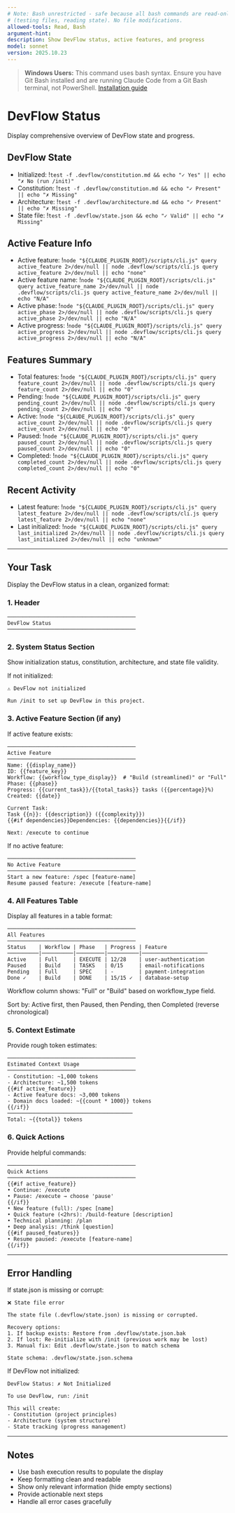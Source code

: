 ```yaml
---
# Note: Bash unrestricted - safe because all bash commands are read-only checks
# (testing files, reading state). No file modifications.
allowed-tools: Read, Bash
argument-hint:
description: Show DevFlow status, active features, and progress
model: sonnet
version: 2025.10.23
---
```


> **Windows Users:** This command uses bash syntax. Ensure you have Git Bash installed and are running Claude Code from a Git Bash terminal, not PowerShell. [Installation guide](https://github.com/mathewtaylor/devflow#requirements)

# DevFlow Status

Display comprehensive overview of DevFlow state and progress.

## DevFlow State

- Initialized: !`test -f .devflow/constitution.md && echo "✓ Yes" || echo "✗ No (run /init)"`
- Constitution: !`test -f .devflow/constitution.md && echo "✓ Present" || echo "✗ Missing"`
- Architecture: !`test -f .devflow/architecture.md && echo "✓ Present" || echo "✗ Missing"`
- State file: !`test -f .devflow/state.json && echo "✓ Valid" || echo "✗ Missing"`

## Active Feature Info

- Active feature: !`node "${CLAUDE_PLUGIN_ROOT}/scripts/cli.js" query active_feature 2>/dev/null || node .devflow/scripts/cli.js query active_feature 2>/dev/null || echo "none"`
- Active feature name: !`node "${CLAUDE_PLUGIN_ROOT}/scripts/cli.js" query active_feature_name 2>/dev/null || node .devflow/scripts/cli.js query active_feature_name 2>/dev/null || echo "N/A"`
- Active phase: !`node "${CLAUDE_PLUGIN_ROOT}/scripts/cli.js" query active_phase 2>/dev/null || node .devflow/scripts/cli.js query active_phase 2>/dev/null || echo "N/A"`
- Active progress: !`node "${CLAUDE_PLUGIN_ROOT}/scripts/cli.js" query active_progress 2>/dev/null || node .devflow/scripts/cli.js query active_progress 2>/dev/null || echo "N/A"`

## Features Summary

- Total features: !`node "${CLAUDE_PLUGIN_ROOT}/scripts/cli.js" query feature_count 2>/dev/null || node .devflow/scripts/cli.js query feature_count 2>/dev/null || echo "0"`
- Pending: !`node "${CLAUDE_PLUGIN_ROOT}/scripts/cli.js" query pending_count 2>/dev/null || node .devflow/scripts/cli.js query pending_count 2>/dev/null || echo "0"`
- Active: !`node "${CLAUDE_PLUGIN_ROOT}/scripts/cli.js" query active_count 2>/dev/null || node .devflow/scripts/cli.js query active_count 2>/dev/null || echo "0"`
- Paused: !`node "${CLAUDE_PLUGIN_ROOT}/scripts/cli.js" query paused_count 2>/dev/null || node .devflow/scripts/cli.js query paused_count 2>/dev/null || echo "0"`
- Completed: !`node "${CLAUDE_PLUGIN_ROOT}/scripts/cli.js" query completed_count 2>/dev/null || node .devflow/scripts/cli.js query completed_count 2>/dev/null || echo "0"`

## Recent Activity

- Latest feature: !`node "${CLAUDE_PLUGIN_ROOT}/scripts/cli.js" query latest_feature 2>/dev/null || node .devflow/scripts/cli.js query latest_feature 2>/dev/null || echo "none"`
- Last initialized: !`node "${CLAUDE_PLUGIN_ROOT}/scripts/cli.js" query last_initialized 2>/dev/null || node .devflow/scripts/cli.js query last_initialized 2>/dev/null || echo "unknown"`

---

## Your Task

Display the DevFlow status in a clean, organized format:

### 1. Header
```
─────────────────────────────────────────
DevFlow Status
─────────────────────────────────────────
```

### 2. System Status Section
Show initialization status, constitution, architecture, and state file validity.

If not initialized:
```
⚠️ DevFlow not initialized

Run /init to set up DevFlow in this project.
```

### 3. Active Feature Section (if any)

If active feature exists:
```
─────────────────────────────────────────
Active Feature
─────────────────────────────────────────
Name: {{display_name}}
ID: {{feature_key}}
Workflow: {{workflow_type_display}}  # "Build (streamlined)" or "Full"
Phase: {{phase}}
Progress: {{current_task}}/{{total_tasks}} tasks ({{percentage}}%)
Created: {{date}}

Current Task:
Task {{n}}: {{description}} ({{complexity}})
{{#if dependencies}}Dependencies: {{dependencies}}{{/if}}

Next: /execute to continue
```

If no active feature:
```
─────────────────────────────────────────
No Active Feature
─────────────────────────────────────────
Start a new feature: /spec [feature-name]
Resume paused feature: /execute [feature-name]
```

### 4. All Features Table

Display all features in a table format:
```
─────────────────────────────────────────
All Features
─────────────────────────────────────────
Status    | Workflow | Phase   | Progress | Feature
──────────|──────────|─────────|──────────|─────────────────────
Active    | Full     | EXECUTE | 12/28    | user-authentication
Paused    | Build    | TASKS   | 0/15     | email-notifications
Pending   | Full     | SPEC    | -        | payment-integration
Done ✓    | Build    | DONE    | 15/15 ✓  | database-setup
```

Workflow column shows: "Full" or "Build" based on workflow_type field.

Sort by: Active first, then Paused, then Pending, then Completed (reverse chronological)

### 5. Context Estimate

Provide rough token estimates:
```
─────────────────────────────────────────
Estimated Context Usage
─────────────────────────────────────────
- Constitution: ~1,000 tokens
- Architecture: ~1,500 tokens
{{#if active_feature}}
- Active feature docs: ~3,000 tokens
- Domain docs loaded: ~{{count * 1000}} tokens
{{/if}}
────────────────────────────────────────
Total: ~{{total}} tokens
```

### 6. Quick Actions

Provide helpful commands:
```
─────────────────────────────────────────
Quick Actions
─────────────────────────────────────────
{{#if active_feature}}
• Continue: /execute
• Pause: /execute → choose 'pause'
{{/if}}
• New feature (full): /spec [name]
• Quick feature (<2hrs): /build-feature [description]
• Technical planning: /plan
• Deep analysis: /think [question]
{{#if paused_features}}
• Resume paused: /execute [feature-name]
{{/if}}
```

---

## Error Handling

If state.json is missing or corrupt:
```
❌ State file error

The state file (.devflow/state.json) is missing or corrupted.

Recovery options:
1. If backup exists: Restore from .devflow/state.json.bak
2. If lost: Re-initialize with /init (previous work may be lost)
3. Manual fix: Edit .devflow/state.json to match schema

State schema: .devflow/state.json.schema
```

If DevFlow not initialized:
```
DevFlow Status: ✗ Not Initialized

To use DevFlow, run: /init

This will create:
- Constitution (project principles)
- Architecture (system structure)
- State tracking (progress management)
```

---

## Notes

- Use bash execution results to populate the display
- Keep formatting clean and readable
- Show only relevant information (hide empty sections)
- Provide actionable next steps
- Handle all error cases gracefully
